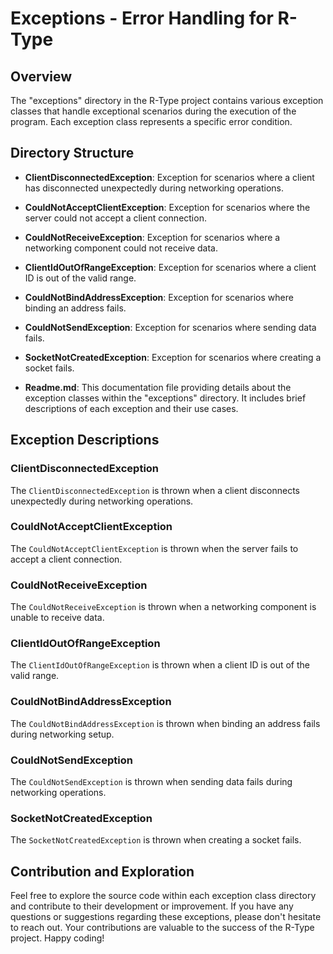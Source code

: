 # Exceptions - Error Handling for R-Type

## Overview

The "exceptions" directory in the R-Type project contains various exception classes that handle exceptional scenarios during the execution of the program. Each exception class represents a specific error condition.

## Directory Structure

- **ClientDisconnectedException**: Exception for scenarios where a client has disconnected unexpectedly during networking operations.
- **CouldNotAcceptClientException**: Exception for scenarios where the server could not accept a client connection.
- **CouldNotReceiveException**: Exception for scenarios where a networking component could not receive data.
- **ClientIdOutOfRangeException**: Exception for scenarios where a client ID is out of the valid range.
- **CouldNotBindAddressException**: Exception for scenarios where binding an address fails.
- **CouldNotSendException**: Exception for scenarios where sending data fails.
- **SocketNotCreatedException**: Exception for scenarios where creating a socket fails.

- **Readme.md**: This documentation file providing details about the exception classes within the "exceptions" directory. It includes brief descriptions of each exception and their use cases.

## Exception Descriptions

### ClientDisconnectedException

The `ClientDisconnectedException` is thrown when a client disconnects unexpectedly during networking operations.

### CouldNotAcceptClientException

The `CouldNotAcceptClientException` is thrown when the server fails to accept a client connection.

### CouldNotReceiveException

The `CouldNotReceiveException` is thrown when a networking component is unable to receive data.

### ClientIdOutOfRangeException

The `ClientIdOutOfRangeException` is thrown when a client ID is out of the valid range.

### CouldNotBindAddressException

The `CouldNotBindAddressException` is thrown when binding an address fails during networking setup.

### CouldNotSendException

The `CouldNotSendException` is thrown when sending data fails during networking operations.

### SocketNotCreatedException

The `SocketNotCreatedException` is thrown when creating a socket fails.

## Contribution and Exploration

Feel free to explore the source code within each exception class directory and contribute to their development or improvement. If you have any questions or suggestions regarding these exceptions, please don't hesitate to reach out. Your contributions are valuable to the success of the R-Type project. Happy coding!
